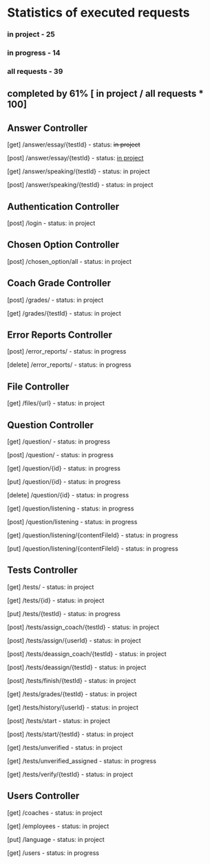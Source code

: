# Statistics of executed requests

### in project   - 25
### in progress  - 14
### all requests - 39

## completed by 61% [ in project / all requests * 100]


## Answer Controller 
  [get] /answer/essay/{testId}     - status: ~~in project~~
  
  [post] /answer/essay/{testId}    - status: <ins>in project</ins>

  [get] /answer/speaking/{testId}  - status: in project
  
  [post] /answer/speaking/{testId} - status: in project

## Authentication Controller
  [post] /login - status: in project

## Chosen Option Controller
  [post] /chosen_option/all - status: in project

## Coach Grade Controller
  [post] /grades/        - status: in project
  
  [get] /grades/{testId} - status: in project

## Error Reports Controller
  [post] /error_reports/   - status: in progress
  
  [delete] /error_reports/ - status: in progress

## File Controller
  [get] /files/{url} - status: in project

## Question Controller
  [get]  /question/          - status: in progress
  
  [post] /question/          - status: in progress
  
  [get]  /question/{id}      - status: in progress
  
  [put]  /question/{id}      - status: in progress
  
  [delete]  /question/{id}   - status: in progress

  [get] /question/listening  - status: in progress
  
  [post] /question/listening - status: in progress

  [get] /question/listening/{contentFileId} - status: in progress
  
  [put] /question/listening/{contentFileId} - status: in progress

## Tests Controller
  [get] /tests/         - status: in project
  
  [get] /tests/{id}     - status: in project
  
  [put] /tests/{testId} - status: in progress

  [post] /tests/assign_coach/{testId}   - status: in project
  
  [post] /tests/assign/{userId}         - status: in project

  [post] /tests/deassign_coach/{testId} - status: in project
  
  [post] /tests/deassign/{testId}       - status: in project

  [post] /tests/finish/{testId}  - status: in project
  
  [get]  /tests/grades/{testId}  - status: in project
  
  [get]  /tests/history/{userId} - status: in project

  [post] /tests/start          - status: in project
  
  [post] /tests/start/{testId} - status: in project

  [get] /tests/unverified          - status: in project
  
  [get] /tests/unverified_assigned - status: in progress
  
  [get] /tests/verify/{testId}     - status: in project

## Users Controller
  [get] /coaches   - status: in project
  
  [get] /employees - status: in project 
  
  [put] /language  - status: in project
  
  [get] /users     - status: in progress



